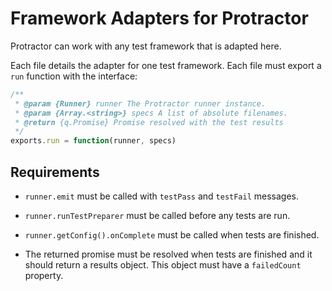 Framework Adapters for Protractor
=================================

Protractor can work with any test framework that is adapted here.

Each file details the adapter for one test framework. Each file must export a `run` function with the interface:

```js
/**
 * @param {Runner} runner The Protractor runner instance.
 * @param {Array.<string>} specs A list of absolute filenames.
 * @return {q.Promise} Promise resolved with the test results
 */
exports.run = function(runner, specs)
```

Requirements
------------

 - `runner.emit` must be called with `testPass` and `testFail` messages.

 - `runner.runTestPreparer` must be called before any tests are run.

 - `runner.getConfig().onComplete` must be called when tests are finished.

 - The returned promise must be resolved when tests are finished and it should return a results object.
 This object must have a `failedCount` property.
